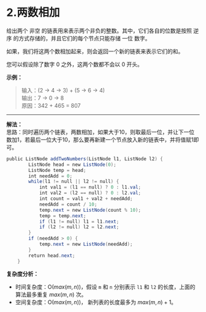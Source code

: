 # 2.两数相加

给出两个 非空 的链表用来表示两个非负的整数。其中，它们各自的位数是按照 逆序 的方式存储的，并且它们的每个节点只能存储 一位 数字。

如果，我们将这两个数相加起来，则会返回一个新的链表来表示它们的和。

您可以假设除了数字 0 之外，这两个数都不会以 0 开头。

**示例：**  
>输入：(2 -> 4 -> 3) + (5 -> 6 -> 4)  
>输出：7 -> 0 -> 8  
>原因：342 + 465 = 807  

---

**解法：**  
思路：同时遍历两个链表，两数相加，如果大于10，则取最后一位，并让下一位数加1，若最后一位大于10，那么要再新建一个节点放入新的链表中，并将值赋1即可。  

```Java
public ListNode addTwoNumbers(ListNode l1, ListNode l2) {
        ListNode head = new ListNode(0);
        ListNode temp = head;
        int needAdd = 0;
        while(l1 != null || l2 != null) {
            int val1 = (l1 == null) ? 0 : l1.val;
            int val2 = (l2 == null) ? 0 : l2.val;
            int count = val1 + val2 + needAdd;
            needAdd = count / 10;
            temp.next = new ListNode(count % 10);
            temp = temp.next;
            if (l1 != null) l1 = l1.next;
            if (l2 != null) l2 = l2.next;
        }
        if (needAdd > 0) {
            temp.next = new ListNode(needAdd);
        }
        return head.next;
    }
```

**复杂度分析：**  

* 时间复杂度：O($max(m,n)$)，假设 `m` 和 `n` 分别表示 `l1` 和 `l2` 的长度，上面的算法最多重复 $max(m,n)$ 次。  
* 空间复杂度：O($max(m,n)$)， 新列表的长度最多为 $max(m,n)+1$。
